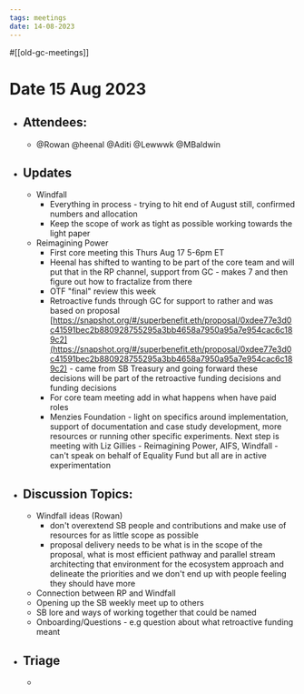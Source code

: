 ```yaml
---
tags: meetings
date: 14-08-2023
---
```

#[[old-gc-meetings]] 
# **Date 15 Aug 2023**
- ## Attendees:
	- @Rowan  @heenal @Aditi @Lewwwk @MBaldwin 
- ## Updates
	- Windfall
		- Everything in process - trying to hit end of August still, confirmed numbers and allocation 
		- Keep the scope of work as tight as possible working towards the light paper
	- Reimagining Power 
		- First core meeting this Thurs Aug 17 5-6pm ET
		- Heenal has shifted to wanting to be part of the core team and will put that in the RP channel, support from GC - makes 7 and then figure out how to fractalize from there
		- OTF "final" review this week 
		- Retroactive funds through GC for support to rather and was based on proposal [https://snapshot.org/#/superbenefit.eth/proposal/0xdee77e3d0c41591bec2b880928755295a3bb4658a7950a95a7e954cac6c189c2](https://snapshot.org/#/superbenefit.eth/proposal/0xdee77e3d0c41591bec2b880928755295a3bb4658a7950a95a7e954cac6c189c2)  - came from SB Treasury and going forward these decisions will be part of the retroactive funding decisions and funding decisions 
		- For core team meeting add in what happens when have paid roles
		- Menzies Foundation - light on specifics around implementation, support of documentation and case study development, more resources or running other specific experiments. Next step is meeting with Liz Gillies - Reimagining Power, AIFS, Windfall - can't speak on behalf of Equality Fund but all are in active experimentation 
- ## Discussion Topics:
	- Windfall ideas (Rowan)
		- don't overextend SB people and contributions and make use of resources for as little scope as possible
		- proposal delivery needs to be what is in the scope of the proposal, what is most efficient pathway and parallel stream architecting that environment for the ecosystem approach and delineate the priorities and we don't end up with people feeling they should have more 
	- Connection between RP and Windfall
	- Opening up the SB weekly meet up to others 
	- SB lore and ways of working together that could be named
	- Onboarding/Questions - e.g question about what retroactive funding meant
- ## Triage
	- 
